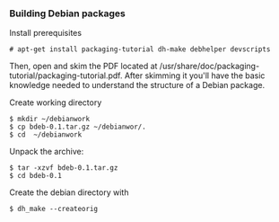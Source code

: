 ### Building Debian packages

Install prerequisites

	# apt-get install packaging-tutorial dh-make debhelper devscripts

Then, open and skim the PDF located at /usr/share/doc/packaging-tutorial/packaging-tutorial.pdf. After skimming it you'll have the basic knowledge needed to understand the structure of a Debian package.

Create working directory

	$ mkdir ~/debianwork
    $ cp bdeb-0.1.tar.gz ~/debianwor/.
    $ cd  ~/debianwork
    
Unpack the archive:

	$ tar -xzvf bdeb-0.1.tar.gz
	$ cd bdeb-0.1
    
Create the debian directory with
    
	$ dh_make --createorig
    
